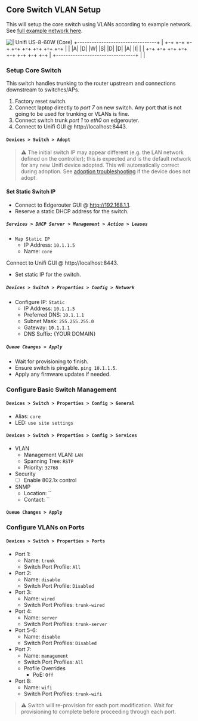 Core Switch VLAN Setup
----------------------
This will setup the core switch using VLANs according to example network. See
[full example network here][so].

![
   |    Unifi US-8-60W (Core)
+---------------------------------+
| +-+ +-+ +-+ +-+ +-+ +-+ +-+ +-+ |
| |A| |D| |W| |S| |D| |D| |A| |I| |
| +-+ +-+ +-+ +-+ +-+ +-+ +-+ +-+ |
+---------------------------------+
           |   |
](core-switch.png)

### Setup Core Switch
This switch handles trunking to the router upstream and connections downstream
to switches/APs.

1. Factory reset switch.
1. Connect laptop directly to _port 7_ on new switch. Any port that is not going
   to be used for trunking or VLANs is fine.
1. Connect switch trunk _port 1_ to _eth0_ on edgerouter.
1. Connect to Unifi GUI @ http://localhost:8443.

#### `Devices > Switch > Adopt`
> :warning:
> The initial switch IP may appear different (e.g. the LAN network defined on
> the controller); this is expected and is the default network for any new
> Unifi device adopted. This will automatically correct during adoption. See
> [adoption troubleshooting][xc] if the device does not adopt.

#### Set Static Switch IP
* Connect to Edgerouter GUI @ http://192.168.1.1.
* Reserve a static DHCP address for the switch.

##### `Services > DHCP Server > Management > Action > Leases`
* `Map Static IP`
  * IP Address: `10.1.1.5`
  * Name: `core`

Connect to Unifi GUI @ http://localhost:8443.
* Set static IP for the switch.

##### `Devices > Switch > Properties > Config > Network`
* Configure IP: `Static`
  * IP Address: `10.1.1.5`
  * Preferred DNS: `10.1.1.1`
  * Subnet Mask: `255.255.255.0`
  * Gateway: `10.1.1.1`
  * DNS Suffix: {YOUR DOMAIN}

##### `Queue Changes > Apply`
* Wait for provisioning to finish.
* Ensure switch is pingable. `ping 10.1.1.5`.
* Apply any firmware updates if needed.

### Configure Basic Switch Management

#### `Devices > Switch > Properties > Config > General`
* Alias: `core`
* LED: `use site settings`

#### `Devices > Switch > Properties > Config > Services`
* VLAN
  * Management VLAN: `LAN`
  * Spanning Tree: `RSTP`
  * Priority: `32768`
* Security
  - [ ] Enable 802.1x control
* SNMP
  * Location: ``
  * Contact: ``

#### `Queue Changes > Apply`

### Configure VLANs on Ports

#### `Devices > Switch > Properties > Ports`
* Port 1:
  * Name: `trunk`
  * Switch Port Profile: `All`
* Port 2:
  * Name: `disable`
  * Switch Port Profile: `Disabled`
* Port 3:
  * Name: `wired`
  * Switch Port Profiles: `trunk-wired`
* Port 4:
  * Name: `server`
  * Switch Port Profiles: `trunk-server`
* Port 5-6:
  * Name: `disable`
  * Switch Port Profiles: `Disabled`
* Port 7:
  * Name: `management`
  * Switch Port Profiles: `All`
  * Profile Overrides
    * PoE: `Off`
* Port 8:
  * Name: `wifi`
  * Switch Port Profiles: `trunk-wifi`

> :warning:
> Switch will re-provision for each port modification. Wait for provisioning
> to complete before proceeding through each port.

[so]: README.md
[xc]: README.md#unifi-device-troubleshooting

[refiJ]: https://community.ubnt.com/t5/UniFi-Routing-Switching/Setting-Management-VLAN-for-Switches/td-p/2279619